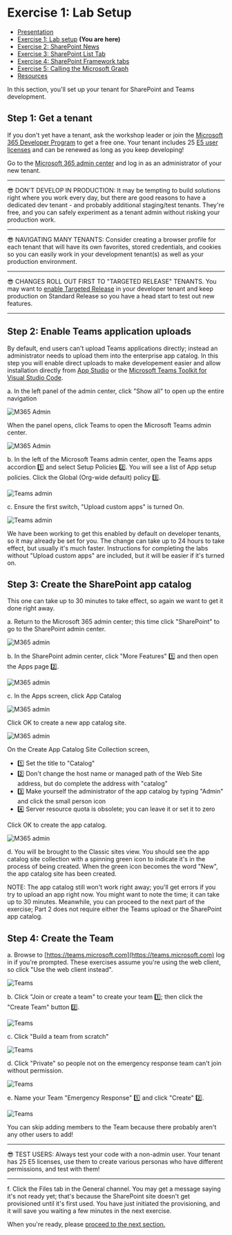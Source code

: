 # Exercise 1: Lab Setup

 * [Presentation](../Presentation.md)
 * [Exercise 1: Lab setup](Part1.md) **(You are here)**
 * [Exercise 2: SharePoint News](Part2.md)
 * [Exercise 3: SharePoint List Tab](Part3.md)
 * [Exercise 4: SharePoint Framework tabs](Part4.md)
 * [Exercise 5: Calling the Microsoft Graph](Part5.md)
 * [Resources](Resources.md)

In this section, you'll set up your tenant for SharePoint and Teams development.


## Step 1: Get a tenant

If you don't yet have a tenant, ask the workshop leader or join the [Microsoft 365 Developer Program](https://developer.microsoft.com/microsoft-365/dev-program?WT.mc_id=M365-github-rogerman) to get a free one. Your tenant includes 25 [E5 user licenses](https://www.microsoft.com/microsoft-365/enterprise/compare-office-365-plans?WT.mc_id=M365-github-rogerman) and can be renewed as long as you keep developing!

Go to the [Microsoft 365 admin center](https://portal.office.com/AdminPortal/Home#/homepage) and log in as an administrator of your new tenant.

---
😎 DON'T DEVELOP IN PRODUCTION: It may be tempting to build solutions right where you work every day, but there are good reasons to have a dedicated dev tenant - and probably additional staging/test tenants. They're free, and you can safely experiment as a tenant admin without risking your production work. 

---
😎 NAVIGATING MANY TENANTS: Consider creating a browser profile for each tenant that will have its own favorites, stored credentials, and cookies so you can easily work in your development tenant(s) as well as your production environment.

---
😎 CHANGES ROLL OUT FIRST TO "TARGETED RELEASE" TENANTS. You may want to [enable Targeted Release](https://docs.microsoft.com/microsoft-365/admin/manage/release-options-in-office-365?WT.mc_id=M365-github-rogerman) in your developer tenant and keep production on Standard Release so you have a head start to test out new features.

---


## Step 2: Enable Teams application uploads

By default, end users can't upload Teams applications directly; instead an administrator needs to upload them into the enterprise app catalog. In this step you will enable direct uploads to make developement easier and allow installation directly from [App Studio](https://docs.microsoft.com/microsoftteams/platform/concepts/build-and-test/app-studio-overview?WT.mc_id=M365-github-rogerman) or the [Microsoft Teams Toolkit for Visual Studio Code](https://docs.microsoft.com/microsoftteams/platform/toolkit/visual-studio-code-overview?WT.mc_id=M365-github-rogerman).

  a. In the left panel of the admin center, click "Show all" to open up the entire navigation

  ![M365 Admin](images/Part1-M365Admin.png)

  When the panel opens, click Teams to open the Microsoft Teams admin center.

  ![M365 Admin](images/Part1-M365Admin2.png)

  b. In the left of the Microsoft Teams admin center, open the Teams apps accordion 1️⃣ and select Setup Policies 2️⃣. You will see a list of App setup policies. Click the Global (Org-wide default) policy 3️⃣.

  ![Teams admin](images/Part1-TeamsAdmin1.png)

 c. Ensure the first switch, "Upload custom apps" is turned On.

 ![Teams admin](images/Part1-TeamsAdmin2.png)

 We have been working to get this enabled by default on developer tenants, so it may already be set for you. The change can take up to 24 hours to take effect, but usually it's much faster. Instructions for completing the labs without "Upload custom apps" are included, but it will be easier if it's turned on.

## Step 3: Create the SharePoint app catalog

This one can take up to 30 minutes to take effect, so again we want to get it done right away.

 a. Return to the Microsoft 365 admin center; this time click "SharePoint" to go to the SharePoint admin center.

 ![M365 admin](images/Part1-M365Admin3.png)

 b. In the SharePoint admin center, click "More Features" 1️⃣ and then open the Apps page 2️⃣.

 ![M365 admin](images/Part1-SPAdmin1.png)

 c. In the Apps screen, click App Catalog

 ![M365 admin](images/Part1-SPAdmin2.png)

 Click OK to create a new app catalog site.

 ![M365 admin](images/Part1-SPAdmin3.png)

 On the Create App Catalog Site Collection screen,

  * 1️⃣ Set the title to "Catalog"
  * 2️⃣ Don't change the host name or managed path of the Web Site address, but do complete the address with "catalog"
  * 3️⃣ Make yourself the administrator of the app catalog by typing "Admin" and click the small person icon
  * 4️⃣ Server resource quota is obsolete; you can leave it or set it to zero

  Click OK to create the app catalog.

 ![M365 admin](images/Part1-SPAdmin4.png)

 d. You will be brought to the Classic sites view. You should see the app catalog site collection with a spinning green icon to indicate it's in the process of being created. When the green icon becomes the word "New", the app catalog site has been created.

 NOTE: The app catalog still won't work right away; you'll get errors if you try to upload an app right now. You might want to note the time; it can take up to 30 minutes. Meanwhile, you can proceed to the next part of the exercise; Part 2 does not require either the Teams upload or the SharePoint app catalog.

 ## Step 4: Create the Team

 a. Browse to [https://teams.microsoft.com](https://teams.microsoft.com) log in if you're prompted. These exercises assume you're using the web client, so click "Use the web client instead".

 ![Teams](images/Part1-Teams1.png)

 b. Click "Join or create a team" to create your team 1️⃣; then click the "Create Team" button 2️⃣.

 ![Teams](images/Part1-Teams2.png)

 c. Click "Build a team from scratch"

 ![Teams](images/Part1-Teams3.png)

 d. Click "Private" so people not on the emergency response team can't join without permission.

 ![Teams](images/Part1-Teams4.png)

 e. Name your Team "Emergency Response" 1️⃣ and click "Create" 2️⃣.

  ![Teams](images/Part1-Teams5.png)

 You can skip adding members to the Team because there probably aren't any other users to add!

---
😎 TEST USERS: Always test your code with a non-admin user. Your tenant has 25 E5 licenses, use them to create various personas who have different permissions, and test with them!

 -----

 f. Click the Files tab in the General channel. You may get a message saying it's not ready yet; that's because the SharePoint site doesn't get provisioned until it's first used. You have just initiated the provisioning, and it will save you waiting a few minutes in the next exercise.

When you're ready, please [proceed to the next section.](Part2.md)